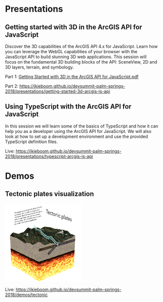 # Presentations

## Getting started with 3D in the ArcGIS API for JavaScript

Discover the 3D capabilities of the ArcGIS API 4.x for JavaScript. Learn how you can leverage the WebGL capabilities of your browser with the JavaScript API to build stunning 3D web applications. This session will focus on the fundamental 3D building blocks of the API: SceneView, 2D and 3D layers, terrain, and symbology.

Part 1: [Getting Started with 3D in the ArcGIS API for JavaScript.pdf](https://github.com/jkieboom/devsummit-palm-springs-2018/blob/master/presentations/getting-started-3d-arcgis-js-api/Getting%20Started%20with%203D%20in%20the%20ArcGIS%20API%20for%20JavaScript.pdf)

Part 2: https://jkieboom.github.io/devsummit-palm-springs-2018/presentations/getting-started-3d-arcgis-js-api

## Using TypeScript with the ArcGIS API for JavaScript

In this session we will learn some of the basics of TypeScript and how it can help you as a developer using the ArcGIS API for JavaScript. We will also look at how to set up a development environment and use the provided TypeScript definition files.

Live: https://jkieboom.github.io/devsummit-palm-springs-2018/presentations/typescript-arcgis-js-api

# Demos

## Tectonic plates visualization

<img alt="Tectonic plates app screenshot" src="demos/tectonic/img/screenshot.png" width="50%"/>

Live: https://jkieboom.github.io/devsummit-palm-springs-2018/demos/tectonic

